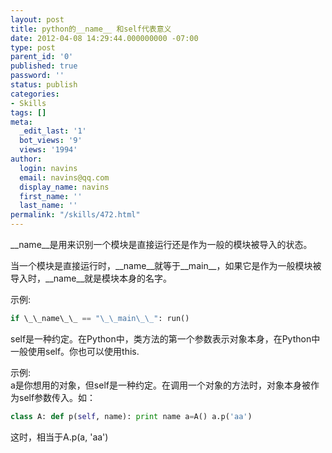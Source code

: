```yaml
---
layout: post
title: python的__name__ 和self代表意义
date: 2012-04-08 14:29:44.000000000 -07:00
type: post
parent_id: '0'
published: true
password: ''
status: publish
categories:
- Skills
tags: []
meta:
  _edit_last: '1'
  bot_views: '9'
  views: '1994'
author:
  login: navins
  email: navins@qq.com
  display_name: navins
  first_name: ''
  last_name: ''
permalink: "/skills/472.html"
---
```

\_\_name\_\_是用来识别一个模块是直接运行还是作为一般的模块被导入的状态。

当一个模块是直接运行时，\_\_name\_\_就等于\_\_main\_\_，如果它是作为一般模块被导入时，\_\_name\_\_就是模块本身的名字。

示例:

```python
if \_\_name\_\_ == "\_\_main\_\_": run()
```

self是一种约定。在Python中，类方法的第一个参数表示对象本身，在Python中一般使用self。你也可以使用this.

示例:  
a是你想用的对象，但self是一种约定。在调用一个对象的方法时，对象本身被作为self参数传入。如：

```python
class A: def p(self, name): print name a=A() a.p('aa')
```

这时，相当于A.p(a, 'aa')

